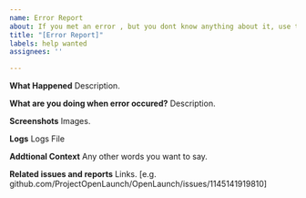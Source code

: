 ```yaml
---
name: Error Report
about: If you met an error , but you dont know anything about it, use this template.
title: "[Error Report]"
labels: help wanted
assignees: ''

---
```


**What Happened**
Description.

**What are you doing when error occured?**
Description.

**Screenshots**
Images.

**Logs**
Logs File

**Addtional Context**
Any other words you want to say.

**Related issues and reports**
Links. [e.g. github.com/ProjectOpenLaunch/OpenLaunch/issues/1145141919810]
